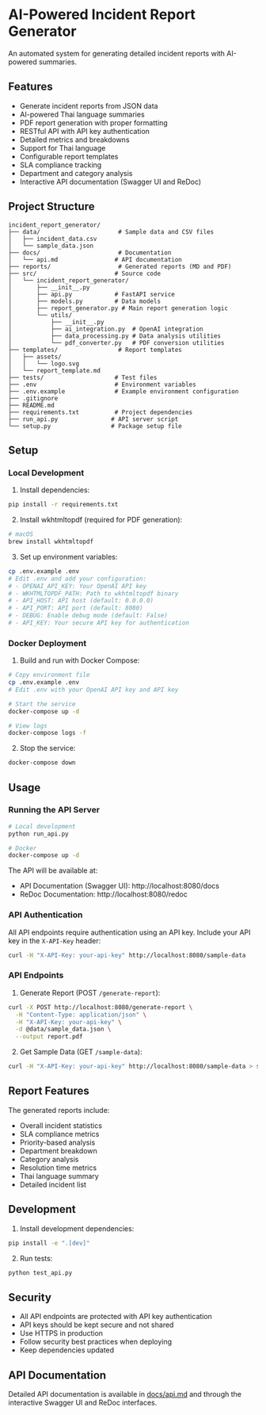 # AI-Powered Incident Report Generator

An automated system for generating detailed incident reports with AI-powered summaries.

## Features

- Generate incident reports from JSON data
- AI-powered Thai language summaries
- PDF report generation with proper formatting
- RESTful API with API key authentication
- Detailed metrics and breakdowns
- Support for Thai language
- Configurable report templates
- SLA compliance tracking
- Department and category analysis
- Interactive API documentation (Swagger UI and ReDoc)

## Project Structure

```
incident_report_generator/
├── data/                      # Sample data and CSV files
│   ├── incident_data.csv
│   └── sample_data.json
├── docs/                      # Documentation
│   └── api.md                # API documentation
├── reports/                   # Generated reports (MD and PDF)
├── src/                      # Source code
│   └── incident_report_generator/
│       ├── __init__.py
│       ├── api.py            # FastAPI service
│       ├── models.py         # Data models
│       ├── report_generator.py # Main report generation logic
│       └── utils/
│           ├── __init__.py
│           ├── ai_integration.py  # OpenAI integration
│           ├── data_processing.py # Data analysis utilities
│           └── pdf_converter.py   # PDF conversion utilities
├── templates/                 # Report templates
│   ├── assets/
│   │   └── logo.svg
│   └── report_template.md
├── tests/                    # Test files
├── .env                      # Environment variables
├── .env.example              # Example environment configuration
├── .gitignore
├── README.md
├── requirements.txt          # Project dependencies
├── run_api.py               # API server script
└── setup.py                 # Package setup file
```

## Setup

### Local Development

1. Install dependencies:

```bash
pip install -r requirements.txt
```

2. Install wkhtmltopdf (required for PDF generation):

```bash
# macOS
brew install wkhtmltopdf
```

3. Set up environment variables:

```bash
cp .env.example .env
# Edit .env and add your configuration:
# - OPENAI_API_KEY: Your OpenAI API key
# - WKHTMLTOPDF_PATH: Path to wkhtmltopdf binary
# - API_HOST: API host (default: 0.0.0.0)
# - API_PORT: API port (default: 8080)
# - DEBUG: Enable debug mode (default: False)
# - API_KEY: Your secure API key for authentication
```

### Docker Deployment

1. Build and run with Docker Compose:

```bash
# Copy environment file
cp .env.example .env
# Edit .env with your OpenAI API key and API key

# Start the service
docker-compose up -d

# View logs
docker-compose logs -f
```

2. Stop the service:

```bash
docker-compose down
```

## Usage

### Running the API Server

```bash
# Local development
python run_api.py

# Docker
docker-compose up -d
```

The API will be available at:

- API Documentation (Swagger UI): http://localhost:8080/docs
- ReDoc Documentation: http://localhost:8080/redoc

### API Authentication

All API endpoints require authentication using an API key. Include your API key in the `X-API-Key` header:

```bash
curl -H "X-API-Key: your-api-key" http://localhost:8080/sample-data
```

### API Endpoints

1. Generate Report (POST `/generate-report`):

```bash
curl -X POST http://localhost:8080/generate-report \
  -H "Content-Type: application/json" \
  -H "X-API-Key: your-api-key" \
  -d @data/sample_data.json \
  --output report.pdf
```

2. Get Sample Data (GET `/sample-data`):

```bash
curl -H "X-API-Key: your-api-key" http://localhost:8080/sample-data > sample.json
```

## Report Features

The generated reports include:

- Overall incident statistics
- SLA compliance metrics
- Priority-based analysis
- Department breakdown
- Category analysis
- Resolution time metrics
- Thai language summary
- Detailed incident list

## Development

1. Install development dependencies:

```bash
pip install -e ".[dev]"
```

2. Run tests:

```bash
python test_api.py
```

## Security

- All API endpoints are protected with API key authentication
- API keys should be kept secure and not shared
- Use HTTPS in production
- Follow security best practices when deploying
- Keep dependencies updated

## API Documentation

Detailed API documentation is available in [docs/api.md](docs/api.md) and through the interactive Swagger UI and ReDoc interfaces.
